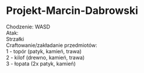 # Projekt-Marcin-Dabrowski

Chodzenie:
WASD    
Atak:  
Strzałki  
Craftowanie/zakładanie przedmiotów:  
1 - topór (patyk, kamień, trawa)  
2 - kilof (drewno, kamień, trawa)   
3 - łopata (2x patyk, kamień)   
